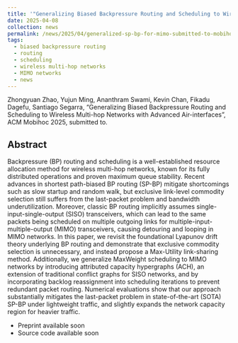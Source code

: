 ```yaml
---
title: '"Generalizing Biased Backpressure Routing and Scheduling to Wireless Multi-hop Networks with Advanced Air-interfaces" submitted to ACM Mobihoc 2025.'
date: 2025-04-08
collection: news
permalink: /news/2025/04/generalized-sp-bp-for-mimo-submitted-to-mobihoc25/
tags:
  - biased backpressure routing
  - routing
  - scheduling
  - wireless multi-hop networks
  - MIMO networks
  - news
---
```


Zhongyuan Zhao, Yujun Ming, Ananthram Swami, Kevin Chan, Fikadu Dagefu, Santiago Segarra, “Generalizing Biased Backpressure Routing and Scheduling to Wireless Multi-hop Networks with Advanced Air-interfaces”, ACM Mobihoc 2025, submitted to.

## Abstract

Backpressure (BP) routing and scheduling is a well-established resource allocation method for wireless multi-hop networks, known for its fully distributed operations and proven maximum queue stability. 
Recent advances in shortest path-biased BP routing (SP-BP) mitigate shortcomings such as slow startup and random walk, but exclusive link-level commodity selection still suffers from the last-packet problem and bandwidth underutilization. 
Moreover, classic BP routing implicitly assumes single-input-single-output (SISO) transceivers, which can lead to the same packets being scheduled on multiple outgoing links for multiple-input-multiple-output (MIMO) transceivers, causing detouring and looping in MIMO networks.
In this paper, we revisit the foundational Lyapunov drift theory underlying BP routing and demonstrate that exclusive commodity selection is unnecessary, and instead propose a Max-Utility link-sharing method. 
Additionally, we generalize MaxWeight scheduling to MIMO networks by introducing attributed capacity hypergraphs (ACH), an extension of traditional conflict graphs for SISO networks, and by incorporating backlog reassignment into scheduling iterations to prevent redundant packet routing. 
Numerical evaluations show that our approach substantially mitigates the last-packet problem in state-of-the-art (SOTA) SP-BP under lightweight traffic, and slightly expands the network capacity region for heavier traffic.

- Preprint available soon
- Source code available soon 
